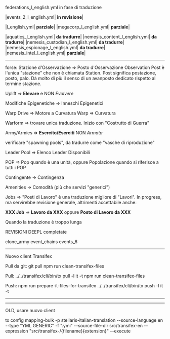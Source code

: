 federations_l_english.yml in fase di traduzione

|events_2_l_english.yml| **in revisione**|

|l_english.yml| **parziale**|
|megacorp_l_english.yml| **parziale**|

|aquatics_l_english.yml| **da tradurre**|
|nemesis_content_l_english.yml| **da tradurre**|
|nemesis_custodian_l_english.yml| **da tradurre**|
|nemesis_espionage_l_english.yml| **da tradurre**|
|nemesis_intel_l_english.yml| **parziale**|

------------------------------

forse: Stazione d'Osservazione => Posto d'Osservazione
Observation Post è l'unica "stazione" che non è chiamata Station. Post significa postazione, posto, palo. Dà molto di più il senso di un avanposto dedicato rispetto al termine stazione.

Uplift => **Elevare** e NON *Evolvere*

Modifiche Epigenetiche => Inneschi Epigenetici

Warp Drive => Motore a Curvatura
Warp => Curvatura

Warform => trovare unica traduzione. Inizio con "Costrutto di Guerra"

Army/Armies => **Esercito/Eserciti** NON *Armata*

verificare "spawning pools", da tradurre come "vasche di riproduzione"

Leader Pool => Elenco Leader Disponibili

POP => Pop quando è una unità, oppure Popolazione quando si riferisce a tutti i POP

Contingente -> Contingenza

Amenities -> Comodità (più che servizi "generici")

Jobs => "Posti di Lavoro" è una traduzione migliore di "Lavori". In progress, ma servirebbe revisione generale, altrimenti accettabile anche:

**XXX Job** => **Lavoro da XXX** oppure **Posto di Lavoro da XXX**

Quando la traduzione è troppo lunga


REVISIONI DEEPL completate

clone_army
event_chains
events_6

----------------------------
Nuovo client Transifex

Pull da git:
git pull
npm run clean-transifex-files

Pull:
../../transifex/cli/bin/tx pull -l it -t
npm run clean-transifex-files

Push:
npm run prepare-it-files-for-transifex
../../transifex/cli/bin/tx push -l it -t

----------------------------





-----------------------------
OLD, usare nuovo client

tx config mapping-bulk -p stellaris-italian-translation --source-language en --type "YML GENERIC" -f ".yml" --source-file-dir src/transifex-en --expression "src/transifex-<lang>/{filename}{extension}" --execute